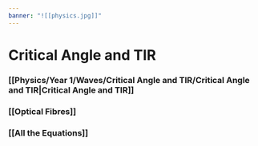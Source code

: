 ```yaml
---
banner: "![[physics.jpg]]"
---
```

# Critical Angle and TIR

### [[Physics/Year 1/Waves/Critical Angle and TIR/Critical Angle and TIR|Critical Angle and TIR]]

### [[Optical Fibres]]

### [[All the Equations]]

